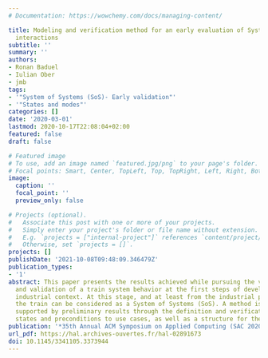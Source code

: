 ```yaml
---
# Documentation: https://wowchemy.com/docs/managing-content/

title: Modeling and verification method for an early evaluation of Systems of Systems
  interactions
subtitle: ''
summary: ''
authors:
- Ronan Baduel
- Iulian Ober
- jmb 
tags:
- '"System of Systems (SoS)- Early validation"'
- '"States and modes"'
categories: []
date: '2020-03-01'
lastmod: 2020-10-17T22:08:04+02:00
featured: false
draft: false

# Featured image
# To use, add an image named `featured.jpg/png` to your page's folder.
# Focal points: Smart, Center, TopLeft, Top, TopRight, Left, Right, BottomLeft, Bottom, BottomRight.
image:
  caption: ''
  focal_point: ''
  preview_only: false

# Projects (optional).
#   Associate this post with one or more of your projects.
#   Simply enter your project's folder or file name without extension.
#   E.g. `projects = ["internal-project"]` references `content/project/deep-learning/index.md`.
#   Otherwise, set `projects = []`.
projects: []
publishDate: '2021-10-08T09:48:09.346479Z'
publication_types:
- '1'
abstract: This paper presents the results achieved while pursuing the verification
  and validation of a train system behavior at the first steps of development in an
  industrial context. At this stage, and at least from the industrial point of view,
  the train can be considered as a System of Systems (SoS). A method is proposed,
  supported by preliminary results through the definition and verification of constrained
  states and preconditions to use cases, as well as a structure for the behavior.
publication: '*35th Annual ACM Symposium on Applied Computing (SAC 2020)*'
url_pdf: https://hal.archives-ouvertes.fr/hal-02891673
doi: 10.1145/3341105.3373944
---
```

